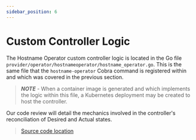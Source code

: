 ```yaml
---
sidebar_position: 6
---
```


# Custom Controller Logic

The Hostname Operator custom controller logic is located in the Go file `provider/operator/hostnameoperator/hostname_operator.go`.  This is the same file that the `hostname-operator` Cobra command is registered within and which was covered in the previous section.

> _**NOTE**_ - When a container image is generated and which implements the logic within this file, a Kubernetes deployment may be created to host the controller.

Our code review will detail the mechanics involved in the controller's reconciliation of Desired and Actual states.

> [Source code location](https://github.com/akash-network/provider/blob/main/operator/hostnameoperator/hostname\_operator.go)
